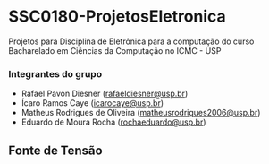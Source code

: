 # SSC0180-ProjetosEletronica
Projetos para Disciplina de Eletrônica para a computação do curso Bacharelado em Ciências da Computação no ICMC - USP
### Integrantes do grupo
 - Rafael Pavon Diesner (rafaeldiesner@usp.br)
 - Ícaro Ramos Caye (icarocaye@usp.br)
 - Matheus Rodrigues de Oliveira (matheusrodrigues2006@usp.br)
 - Eduardo de Moura Rocha (rochaeduardo@usp.br)

## Fonte de Tensão
